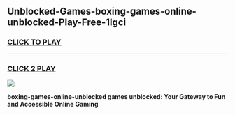 
## Unblocked-Games-boxing-games-online-unblocked-Play-Free-1lgci
<h3>
<a href="https://premium76.site?title=boxing-games-online-unblocked&ref=15A">CLICK TO PLAY</a></h3>
<hr>

<h3>
<a href="https://premium76.site?title=boxing-games-online-unblocked&ref=15A">CLICK 2 PLAY</a>
  
</h3>

<a href="https://premium76.site?title=boxing-games-online-unblocked&ref=15A"><img src="https://clearcache.store/games.png"></a>


**boxing-games-online-unblocked games unblocked: Your Gateway to Fun and Accessible Online Gaming**
